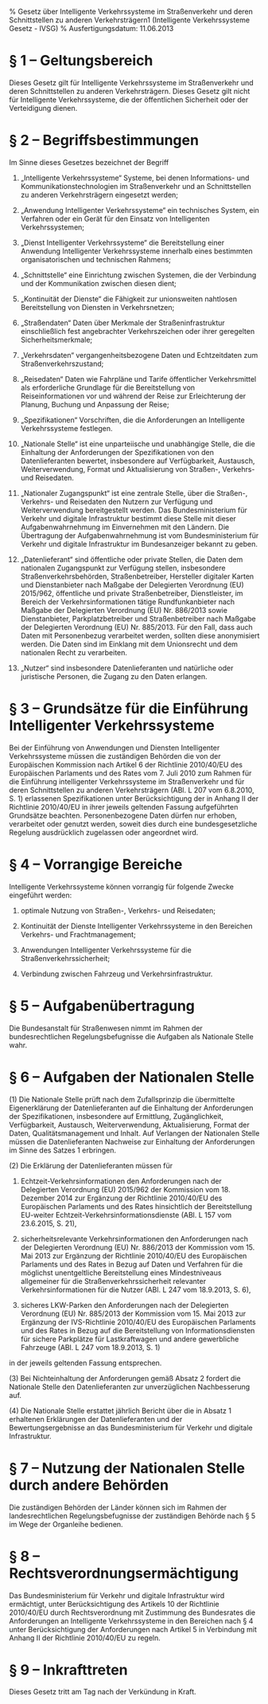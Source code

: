 % Gesetz über Intelligente Verkehrssysteme im Straßenverkehr und deren Schnittstellen zu anderen Verkehrsträgern1  (Intelligente Verkehrssysteme Gesetz - IVSG)
% Ausfertigungsdatum: 11.06.2013
 
# § 1 – Geltungsbereich

Dieses Gesetz gilt für Intelligente Verkehrssysteme im Straßenverkehr und deren Schnittstellen zu anderen Verkehrsträgern. Dieses Gesetz gilt nicht für Intelligente Verkehrssysteme, die der öffentlichen Sicherheit oder der Verteidigung dienen.

# § 2 – Begriffsbestimmungen

Im Sinne dieses Gesetzes bezeichnet der Begriff

1. „Intelligente Verkehrssysteme“ Systeme, bei denen Informations- und Kommunikationstechnologien im Straßenverkehr und an Schnittstellen zu anderen Verkehrsträgern eingesetzt werden;

2. „Anwendung Intelligenter Verkehrssysteme“ ein technisches System, ein Verfahren oder ein Gerät für den Einsatz von Intelligenten Verkehrssystemen;

3. „Dienst Intelligenter Verkehrssysteme“ die Bereitstellung einer Anwendung Intelligenter Verkehrssysteme innerhalb eines bestimmten organisatorischen und technischen Rahmens;

4. „Schnittstelle“ eine Einrichtung zwischen Systemen, die der Verbindung und der Kommunikation zwischen diesen dient;

5. „Kontinuität der Dienste“ die Fähigkeit zur unionsweiten nahtlosen Bereitstellung von Diensten in Verkehrsnetzen;

6. „Straßendaten“ Daten über Merkmale der Straßeninfrastruktur einschließlich fest angebrachter Verkehrszeichen oder ihrer geregelten Sicherheitsmerkmale;

7. „Verkehrsdaten“ vergangenheitsbezogene Daten und Echtzeitdaten zum Straßenverkehrszustand;

8. „Reisedaten“ Daten wie Fahrpläne und Tarife öffentlicher Verkehrsmittel als erforderliche Grundlage für die Bereitstellung von Reiseinformationen vor und während der Reise zur Erleichterung der Planung, Buchung und Anpassung der Reise;

9. „Spezifikationen“ Vorschriften, die die Anforderungen an Intelligente Verkehrssysteme festlegen.

10. „Nationale Stelle“ ist eine unparteiische und unabhängige Stelle, die die Einhaltung der Anforderungen der Spezifikationen von den Datenlieferanten bewertet, insbesondere auf Verfügbarkeit, Austausch, Weiterverwendung, Format und Aktualisierung von Straßen-, Verkehrs- und Reisedaten.

11. „Nationaler Zugangspunkt“ ist eine zentrale Stelle, über die Straßen-, Verkehrs- und Reisedaten den Nutzern zur Verfügung und Weiterverwendung bereitgestellt werden. Das Bundesministerium für Verkehr und digitale Infrastruktur bestimmt diese Stelle mit dieser Aufgabenwahrnehmung im Einvernehmen mit den Ländern. Die Übertragung der Aufgabenwahrnehmung ist vom Bundesministerium für Verkehr und digitale Infrastruktur im Bundesanzeiger bekannt zu geben.

12. „Datenlieferant“ sind öffentliche oder private Stellen, die Daten dem nationalen Zugangspunkt zur Verfügung stellen, insbesondere Straßenverkehrsbehörden, Straßenbetreiber, Hersteller digitaler Karten und Dienstanbieter nach Maßgabe der Delegierten Verordnung (EU) 2015/962, öffentliche und private Straßenbetreiber, Dienstleister, im Bereich der Verkehrsinformationen tätige Rundfunkanbieter nach Maßgabe der Delegierten Verordnung (EU) Nr. 886/2013 sowie Dienstanbieter, Parkplatzbetreiber und Straßenbetreiber nach Maßgabe der Delegierten Verordnung (EU) Nr. 885/2013. Für den Fall, dass auch Daten mit Personenbezug verarbeitet werden, sollten diese anonymisiert werden. Die Daten sind im Einklang mit dem Unionsrecht und dem nationalen Recht zu verarbeiten.

13. „Nutzer“ sind insbesondere Datenlieferanten und natürliche oder juristische Personen, die Zugang zu den Daten erlangen.

# § 3 – Grundsätze für die Einführung Intelligenter Verkehrssysteme

Bei der Einführung von Anwendungen und Diensten Intelligenter Verkehrssysteme müssen die zuständigen Behörden die von der Europäischen Kommission nach Artikel 6 der Richtlinie 2010/40/EU des Europäischen Parlaments und des Rates vom 7. Juli 2010 zum Rahmen für die Einführung intelligenter Verkehrssysteme im Straßenverkehr und für deren Schnittstellen zu anderen Verkehrsträgern (ABl. L 207 vom 6.8.2010, S. 1) erlassenen Spezifikationen unter Berücksichtigung der in Anhang II der Richtlinie 2010/40/EU in ihrer jeweils geltenden Fassung aufgeführten Grundsätze beachten. Personenbezogene Daten dürfen nur erhoben, verarbeitet oder genutzt werden, soweit dies durch eine bundesgesetzliche Regelung ausdrücklich zugelassen oder angeordnet wird.

# § 4 – Vorrangige Bereiche

Intelligente Verkehrssysteme können vorrangig für folgende Zwecke eingeführt werden:

1. optimale Nutzung von Straßen-, Verkehrs- und Reisedaten;

2. Kontinuität der Dienste Intelligenter Verkehrssysteme in den Bereichen Verkehrs- und Frachtmanagement;

3. Anwendungen Intelligenter Verkehrssysteme für die Straßenverkehrssicherheit;

4. Verbindung zwischen Fahrzeug und Verkehrsinfrastruktur.

# § 5 – Aufgabenübertragung

Die Bundesanstalt für Straßenwesen nimmt im Rahmen der bundesrechtlichen Regelungsbefugnisse die Aufgaben als Nationale Stelle wahr.

# § 6 – Aufgaben der Nationalen Stelle

(1) Die Nationale Stelle prüft nach dem Zufallsprinzip die übermittelte Eigenerklärung der Datenlieferanten auf die Einhaltung der Anforderungen der Spezifikationen, insbesondere auf Ermittlung, Zugänglichkeit, Verfügbarkeit, Austausch, Weiterverwendung, Aktualisierung, Format der Daten, Qualitätsmanagement und Inhalt. Auf Verlangen der Nationalen Stelle müssen die Datenlieferanten Nachweise zur Einhaltung der Anforderungen im Sinne des Satzes 1 erbringen.

(2) Die Erklärung der Datenlieferanten müssen für

1. Echtzeit-Verkehrsinformationen den Anforderungen nach der Delegierten Verordnung (EU) 2015/962 der Kommission vom 18. Dezember 2014 zur Ergänzung der Richtlinie 2010/40/EU des Europäischen Parlaments und des Rates hinsichtlich der Bereitstellung EU-weiter Echtzeit-Verkehrsinformationsdienste (ABl. L 157 vom 23.6.2015, S. 21),

2. sicherheitsrelevante Verkehrsinformationen den Anforderungen nach der Delegierten Verordnung (EU) Nr. 886/2013 der Kommission vom 15. Mai 2013 zur Ergänzung der Richtlinie 2010/40/EU des Europäischen Parlaments und des Rates in Bezug auf Daten und Verfahren für die möglichst unentgeltliche Bereitstellung eines Mindestniveaus allgemeiner für die Straßenverkehrssicherheit relevanter Verkehrsinformationen für die Nutzer (ABl. L 247 vom 18.9.2013, S. 6),

3. sicheres LKW-Parken den Anforderungen nach der Delegierten Verordnung (EU) Nr. 885/2013 der Kommission vom 15. Mai 2013 zur Ergänzung der IVS-Richtlinie 2010/40/EU des Europäischen Parlaments und des Rates in Bezug auf die Bereitstellung von Informationsdiensten für sichere Parkplätze für Lastkraftwagen und andere gewerbliche Fahrzeuge (ABl. L 247 vom 18.9.2013, S. 1)

in der jeweils geltenden Fassung entsprechen.

(3) Bei Nichteinhaltung der Anforderungen gemäß Absatz 2 fordert die Nationale Stelle den Datenlieferanten zur unverzüglichen Nachbesserung auf.

(4) Die Nationale Stelle erstattet jährlich Bericht über die in Absatz 1 erhaltenen Erklärungen der Datenlieferanten und der Bewertungsergebnisse an das Bundesministerium für Verkehr und digitale Infrastruktur.

# § 7 – Nutzung der Nationalen Stelle durch andere Behörden

Die zuständigen Behörden der Länder können sich im Rahmen der landesrechtlichen Regelungsbefugnisse der zuständigen Behörde nach § 5 im Wege der Organleihe bedienen.

# § 8 – Rechtsverordnungsermächtigung

Das Bundesministerium für Verkehr und digitale Infrastruktur wird ermächtigt, unter Berücksichtigung des Artikels 10 der Richtlinie 2010/40/EU durch Rechtsverordnung mit Zustimmung des Bundesrates die Anforderungen an Intelligente Verkehrssysteme in den Bereichen nach § 4 unter Berücksichtigung der Anforderungen nach Artikel 5 in Verbindung mit Anhang II der Richtlinie 2010/40/EU zu regeln.

# § 9 – Inkrafttreten

Dieses Gesetz tritt am Tag nach der Verkündung in Kraft.
